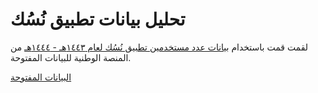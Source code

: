 # تحليل بيانات تطبيق نُسُك

لقمت قمت باستخدام [بيانات عدد مستخدمين تطبيق نُسُك لعام ١٤٤٣هـ - ١٤٤٤هـ](https://od.data.gov.sa/Data/en/dataset/1443-1444/resource/af395104-7d9c-41f7-a240-8eb30887b1a1) من المنصة الوطنية للبيانات المفتوحة.

[البيانات المفتوحة](https://imgg.io/image/zeT0d)
